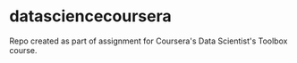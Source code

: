 datasciencecoursera
===================

Repo created as part of assignment for Coursera's Data Scientist's Toolbox course.

